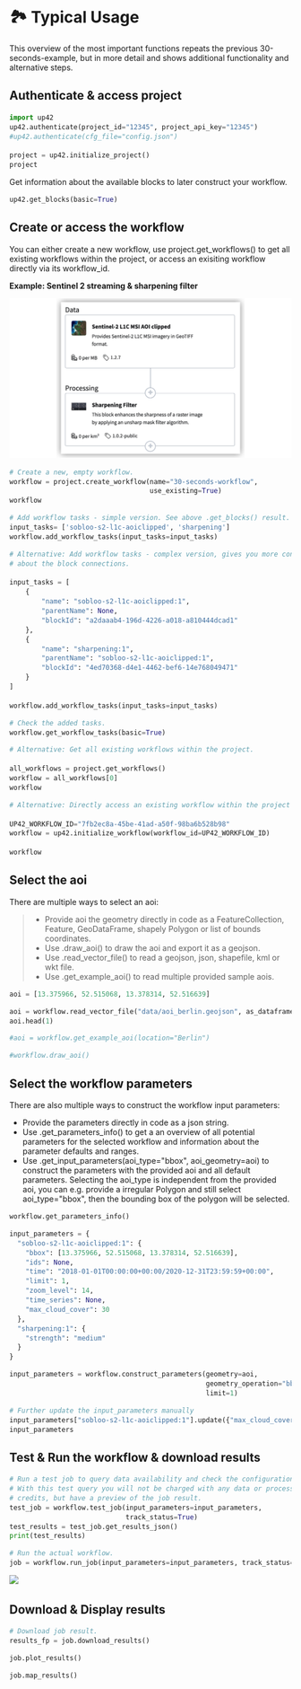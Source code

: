 # :national_park: Typical Usage

This overview of the most important functions repeats the previous 30-seconds-example, but in more detail and shows additional functionality and alternative steps.

## Authenticate & access project


```python
import up42
up42.authenticate(project_id="12345", project_api_key="12345")
#up42.authenticate(cfg_file="config.json")

project = up42.initialize_project()
project
```

Get information about the available blocks to later construct your workflow.


```python
up42.get_blocks(basic=True)
```

## Create or access the workflow
You can either create a new workflow, use project.get_workflows() to get all existing workflows within the project, or access an exisiting workflow directly via its workflow_id.

**Example: Sentinel 2 streaming & sharpening filter**

![](assets/workflow.png)


```python
# Create a new, empty workflow.
workflow = project.create_workflow(name="30-seconds-workflow", 
                                   use_existing=True)
workflow
```


```python
# Add workflow tasks - simple version. See above .get_blocks() result.
input_tasks= ['sobloo-s2-l1c-aoiclipped', 'sharpening']
workflow.add_workflow_tasks(input_tasks=input_tasks)
```


```python
# Alternative: Add workflow tasks - complex version, gives you more control 
# about the block connections.

input_tasks = [
    {
        "name": "sobloo-s2-l1c-aoiclipped:1",
        "parentName": None,
        "blockId": "a2daaab4-196d-4226-a018-a810444dcad1"
    },
    {
        "name": "sharpening:1",
        "parentName": "sobloo-s2-l1c-aoiclipped:1",
        "blockId": "4ed70368-d4e1-4462-bef6-14e768049471"
    }
]

workflow.add_workflow_tasks(input_tasks=input_tasks)
```


```python
# Check the added tasks.
workflow.get_workflow_tasks(basic=True)
```


```python
# Alternative: Get all existing workflows within the project.

all_workflows = project.get_workflows()
workflow = all_workflows[0]
workflow
```


```python
# Alternative: Directly access an existing workflow within the project by its workflow_id

UP42_WORKFLOW_ID="7fb2ec8a-45be-41ad-a50f-98ba6b528b98"
workflow = up42.initialize_workflow(workflow_id=UP42_WORKFLOW_ID)

workflow
```

## Select the aoi

There are multiple ways to select an aoi:  
> - Provide aoi the geometry directly in code as a FeatureCollection, Feature, GeoDataFrame, shapely Polygon or list of bounds coordinates.  
> - Use .draw_aoi() to draw the aoi and export it as a geojson.  
> - Use .read_vector_file() to read a geojson, json, shapefile, kml or wkt file.  
> - Use .get_example_aoi() to read multiple provided sample aois.  


```python
aoi = [13.375966, 52.515068, 13.378314, 52.516639]
```


```python
aoi = workflow.read_vector_file("data/aoi_berlin.geojson", as_dataframe=True)
aoi.head(1)
```


```python
#aoi = workflow.get_example_aoi(location="Berlin")
```


```python
#workflow.draw_aoi()
```

## Select the workflow parameters

There are also multiple ways to construct the workflow input parameters:  
* Provide the parameters directly in code as a json string.  
* Use .get_parameters_info() to get a an overview of all potential parameters for the 
selected workflow and information about the parameter defaults and ranges.   
* Use .get_input_parameters(aoi_type="bbox", aoi_geometry=aoi) to construct the parameters 
with the provided aoi and all default parameters. Selecting the aoi_type is independent 
from the provided aoi, you can e.g. provide a irregular Polygon and still select aoi_type="bbox", 
then the bounding box of the polygon will be selected.  


```python
workflow.get_parameters_info()
```


```python
input_parameters = {
  "sobloo-s2-l1c-aoiclipped:1": {
    "bbox": [13.375966, 52.515068, 13.378314, 52.516639],
    "ids": None,
    "time": "2018-01-01T00:00:00+00:00/2020-12-31T23:59:59+00:00",
    "limit": 1,
    "zoom_level": 14,
    "time_series": None,
    "max_cloud_cover": 30
  },
  "sharpening:1": {
    "strength": "medium"
  }
}
```


```python
input_parameters = workflow.construct_parameters(geometry=aoi, 
                                                 geometry_operation="bbox", 
                                                 limit=1)
```


```python
# Further update the input_parameters manually
input_parameters["sobloo-s2-l1c-aoiclipped:1"].update({"max_cloud_cover":60})
input_parameters
```



## Test & Run the workflow & download results

```python
# Run a test job to query data availability and check the configuration.
# With this test query you will not be charged with any data or processing 
# credits, but have a preview of the job result.
test_job = workflow.test_job(input_parameters=input_parameters, 
                             track_status=True)
test_results = test_job.get_results_json()
print(test_results)
```


```python
# Run the actual workflow.
job = workflow.run_job(input_parameters=input_parameters, track_status=True)
```

![](assets/job_running.png)

## Download & Display results

```python
# Download job result.
results_fp = job.download_results()
```


```python
job.plot_results()
```


```python
job.map_results()
```
